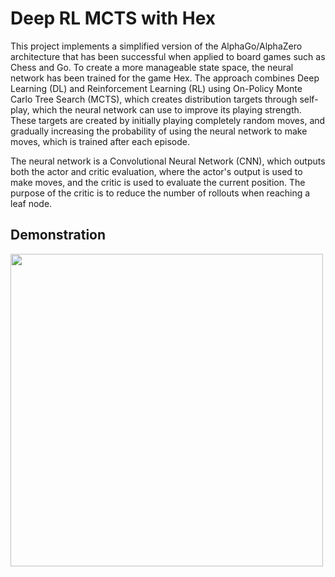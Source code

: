 # Deep RL MCTS with Hex

This project implements a simplified version of the AlphaGo/AlphaZero architecture that has been successful when applied to board games such as Chess and Go. To create a more manageable state space, the neural network has been trained for the game Hex. The approach combines Deep Learning (DL) and Reinforcement Learning (RL) using On-Policy Monte Carlo Tree Search (MCTS), which creates distribution targets through self-play, which the neural network can use to improve its playing strength. These targets are created by initially playing completely random moves, and gradually increasing the probability of using the neural network to make moves, which is trained after each episode.

The neural network is a Convolutional Neural Network (CNN), which outputs both the actor and critic evaluation, where the actor's output is used to make moves, and the critic is used to evaluate the current position. The purpose of the critic is to reduce the number of rollouts when reaching a leaf node.

## Demonstration

<img src="https://github.com/simenrefsland/it3105-artificial-intelligence-programming/blob/master/images/hex.gif" width=500px>
